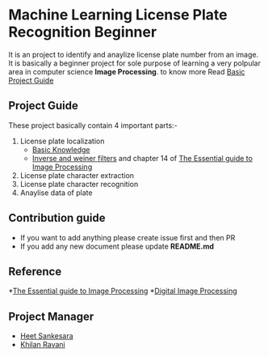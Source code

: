 # Machine Learning License Plate Recognition Beginner
It is an project to identify and anaylize license plate number from an image. It is basically a beginner project for sole purpose of learning a very polpular area in computer science **Image Processing**.
to know more Read [Basic Project Guide](docs/p-1628--number_place_recognition.pdf)

## Project Guide

These project basically contain 4 important parts:-
1. License plate localization
   * [Basic Knowledge](docs/IJETT-V10P322.pdf)
   * [Inverse and weiner filters](docs/ImageRestoration.pdf) and chapter 14 of [The Essential guide to Image Processing](docs/bovik_image_processing.pdf)
1. License plate character extraction
1. License plate character recognition
1. Anaylise data of plate

## Contribution guide

* If you want to add anything please create issue first and then PR
* If you add any new document please update **README.md**

## Reference 
*[The Essential guide to Image Processing](docs/bovik_image_processing.pdf)
*[Digital Image Processing](docs/Digital_Image_Processing_2ndEd.pdf.1)

## Project Manager

* [Heet Sankesara](https://github.com/Hsankesara)
* [Khilan Ravani](https://github.com/khilanravani)
